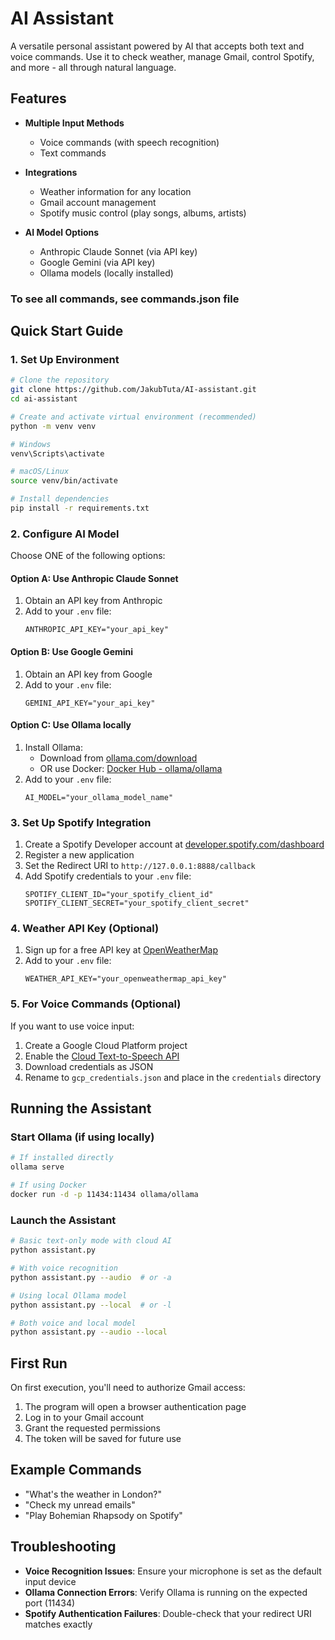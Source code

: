 # AI Assistant

A versatile personal assistant powered by AI that accepts both text and voice commands. Use it to check weather, manage Gmail, control Spotify, and more - all through natural language.

## Features

- **Multiple Input Methods**
  - Voice commands (with speech recognition)
  - Text commands
- **Integrations**

  - Weather information for any location
  - Gmail account management
  - Spotify music control (play songs, albums, artists)

- **AI Model Options**
  - Anthropic Claude Sonnet (via API key)
  - Google Gemini (via API key)
  - Ollama models (locally installed)

### To see all commands, see commands.json file

## Quick Start Guide

### 1. Set Up Environment

```bash
# Clone the repository
git clone https://github.com/JakubTuta/AI-assistant.git
cd ai-assistant

# Create and activate virtual environment (recommended)
python -m venv venv

# Windows
venv\Scripts\activate

# macOS/Linux
source venv/bin/activate

# Install dependencies
pip install -r requirements.txt
```

### 2. Configure AI Model

Choose ONE of the following options:

#### Option A: Use Anthropic Claude Sonnet

1. Obtain an API key from Anthropic
2. Add to your `.env` file:
   ```
   ANTHROPIC_API_KEY="your_api_key"
   ```

#### Option B: Use Google Gemini

1. Obtain an API key from Google
2. Add to your `.env` file:
   ```
   GEMINI_API_KEY="your_api_key"
   ```

#### Option C: Use Ollama locally

1. Install Ollama:
   - Download from [ollama.com/download](https://ollama.com/download/)
   - OR use Docker: [Docker Hub - ollama/ollama](https://hub.docker.com/r/ollama/ollama)
2. Add to your `.env` file:
   ```
   AI_MODEL="your_ollama_model_name"
   ```

### 3. Set Up Spotify Integration

1. Create a Spotify Developer account at [developer.spotify.com/dashboard](https://developer.spotify.com/dashboard)
2. Register a new application
3. Set the Redirect URI to `http://127.0.0.1:8888/callback`
4. Add Spotify credentials to your `.env` file:
   ```
   SPOTIFY_CLIENT_ID="your_spotify_client_id"
   SPOTIFY_CLIENT_SECRET="your_spotify_client_secret"
   ```

### 4. Weather API Key (Optional)

1. Sign up for a free API key at [OpenWeatherMap](https://openweathermap.org/api)
2. Add to your `.env` file:
   ```
   WEATHER_API_KEY="your_openweathermap_api_key"
   ```

### 5. For Voice Commands (Optional)

If you want to use voice input:

1. Create a Google Cloud Platform project
2. Enable the [Cloud Text-to-Speech API](https://console.cloud.google.com/marketplace/product/google/texttospeech.googleapis.com)
3. Download credentials as JSON
4. Rename to `gcp_credentials.json` and place in the `credentials` directory

## Running the Assistant

### Start Ollama (if using locally)

```bash
# If installed directly
ollama serve

# If using Docker
docker run -d -p 11434:11434 ollama/ollama
```

### Launch the Assistant

```bash
# Basic text-only mode with cloud AI
python assistant.py

# With voice recognition
python assistant.py --audio  # or -a

# Using local Ollama model
python assistant.py --local  # or -l

# Both voice and local model
python assistant.py --audio --local
```

## First Run

On first execution, you'll need to authorize Gmail access:

1. The program will open a browser authentication page
2. Log in to your Gmail account
3. Grant the requested permissions
4. The token will be saved for future use

## Example Commands

- "What's the weather in London?"
- "Check my unread emails"
- "Play Bohemian Rhapsody on Spotify"

## Troubleshooting

- **Voice Recognition Issues**: Ensure your microphone is set as the default input device
- **Ollama Connection Errors**: Verify Ollama is running on the expected port (11434)
- **Spotify Authentication Failures**: Double-check that your redirect URI matches exactly
